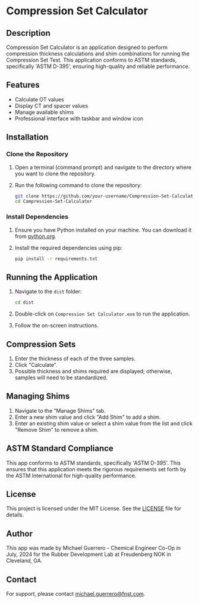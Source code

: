 # Compression Set Calculator

## Description
Compression Set Calculator is an application designed to perform compression thickness calculations and shim combinations for running the Compression Set Test. This application conforms to ASTM standards, specifically 'ASTM D-395', ensuring high-quality and reliable performance.

## Features

- Calculate OT values
- Display CT and spacer values
- Manage available shims
- Professional interface with taskbar and window icon

## Installation

### Clone the Repository

1. Open a terminal (command prompt) and navigate to the directory where you want to clone the repository.
2. Run the following command to clone the repository:

    ```bash
    git clone https://github.com/your-username/Compression-Set-Calculator.git
    cd Compression-Set-Calculator
    ```

### Install Dependencies

1. Ensure you have Python installed on your machine. You can download it from [python.org](https://www.python.org/downloads/).
2. Install the required dependencies using pip:

    ```bash
    pip install -r requirements.txt
    ```

## Running the Application

1. Navigate to the `dist` folder:

    ```bash
    cd dist
    ```

2. Double-click on `Compression Set Calculator.exe` to run the application.
3. Follow the on-screen instructions.

## Compression Sets

1. Enter the thickness of each of the three samples.
2. Click "Calculate".
3. Possible thickness and shims required are displayed; otherwise, samples will need to be standardized.

## Managing Shims

1. Navigate to the "Manage Shims" tab.
2. Enter a new shim value and click "Add Shim" to add a shim.
3. Enter an existing shim value or select a shim value from the list and click "Remove Shim" to remove a shim.

## ASTM Standard Compliance

This app conforms to ASTM standards, specifically 'ASTM D-395'. This ensures that this application meets the rigorous requirements set forth by the ASTM International for high-quality performance.

## License

This project is licensed under the MIT License. See the [LICENSE](LICENSE) file for details.

## Author

This app was made by Michael Guerrero - Chemical Engineer Co-Op in July, 2024 for the Rubber Development Lab at Freudenberg NOK in Cleveland, GA.

## Contact

For support, please contact michael.guerrero@fnst.com.
